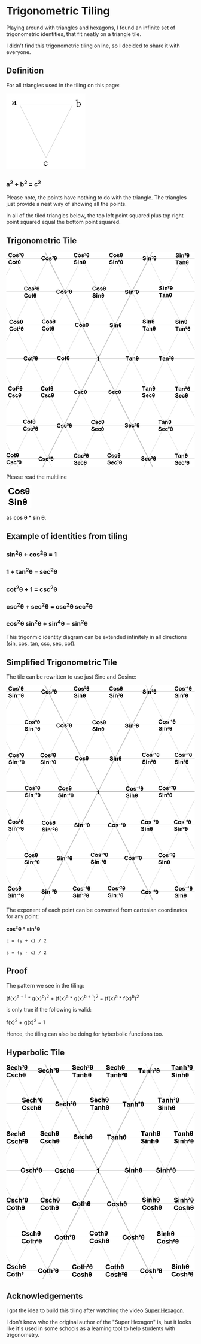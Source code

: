 # Trigonometric Tiling

Playing around with triangles and hexagons, I found an infinite set of trigonometric identities, that fit neatly on a triangle tile.

I didn't find this trigonometric tiling online, so I decided to share it with everyone.

## Definition

For all triangles used in the tiling on this page:

![Triangle Definition](define-triangle.png)

### a<sup>2</sup> + b<sup>2</sup> = c<sup>2</sup>

Please note, the points have nothing to do with the triangle. The triangles just provide a neat way of showing all the points.

In all of the tiled triangles below, the top left point squared plus top right point squared equal the bottom point squared.

## Trigonometric Tile

![Trigonometric Tile](trigonometric-tiling.png)

Please read the multiline

![cossin](cossin.png)

as **cos θ * sin θ**.

## Example of identities from tiling

### sin<sup>2</sup>θ + cos<sup>2</sup>θ = 1
### 1 + tan<sup>2</sup>θ = sec<sup>2</sup>θ
### cot<sup>2</sup>θ + 1 = csc<sup>2</sup>θ
### csc<sup>2</sup>θ + sec<sup>2</sup>θ = csc<sup>2</sup>θ sec<sup>2</sup>θ
### cos<sup>2</sup>θ sin<sup>2</sup>θ + sin<sup>4</sup>θ = sin<sup>2</sup>θ

This trigonmic identity diagram can be extended infinitely in all directions (sin, cos, tan, csc, sec, cot).

## Simplified Trigonometric Tile

The tile can be rewritten to use just Sine and Cosine:

![Simplified Trigonometric Tile](trigonometric-tiling-simple.png)

The exponent of each point can be converted from cartesian coordinates for any point:

**cos<sup>c</sup>θ * sin<sup>s</sup>θ**

    c = (y + x) / 2

    s = (y - x) / 2

## Proof

The pattern we see in the tiling:

(f(x)<sup>a + 1</sup> * g(x)<sup>b</sup>)<sup>2</sup> + (f(x)<sup>a</sup> * g(x)<sup>b + 1</sup>)<sup>2</sup> = (f(x)<sup>a</sup> * f(x)<sup>b</sup>)<sup>2</sup>

is only true if the following is valid:

f(x)<sup>2</sup> + g(x)<sup>2</sup> = 1

Hence, the tiling can also be doing for hyberbolic functions too.

## Hyperbolic Tile

![Hyperbolic Tile](hyperbolic-tiling.png)

## Acknowledgements

I got the idea to build this tiling after watching the video [Super Hexagon](https://www.youtube.com/watch?v=T7D1W1oD8wo).

I don't know who the original author of the "Super Hexagon" is, but it looks like it's used in some schools as a learning tool to help students with trigonometry.

